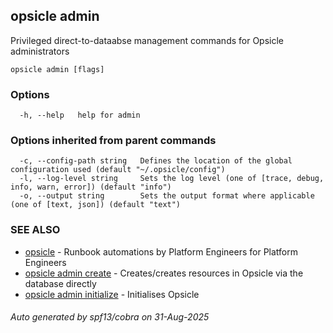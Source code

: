 ## opsicle admin

Privileged direct-to-dataabse management commands for Opsicle administrators

```
opsicle admin [flags]
```

### Options

```
  -h, --help   help for admin
```

### Options inherited from parent commands

```
  -c, --config-path string   Defines the location of the global configuration used (default "~/.opsicle/config")
  -l, --log-level string     Sets the log level (one of [trace, debug, info, warn, error]) (default "info")
  -o, --output string        Sets the output format where applicable (one of [text, json]) (default "text")
```

### SEE ALSO

* [opsicle](cli/opsicle.md)	 - Runbook automations by Platform Engineers for Platform Engineers
* [opsicle admin create](cli/opsicle_admin_create.md)	 - Creates/creates resources in Opsicle via the database directly
* [opsicle admin initialize](cli/opsicle_admin_initialize.md)	 - Initialises Opsicle

###### Auto generated by spf13/cobra on 31-Aug-2025
